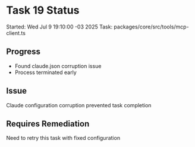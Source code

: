 # Task 19 Status

Started: Wed Jul 9 19:10:00 -03 2025
Task: packages/core/src/tools/mcp-client.ts

## Progress

- Found claude.json corruption issue
- Process terminated early

## Issue

Claude configuration corruption prevented task completion

## Requires Remediation

Need to retry this task with fixed configuration
